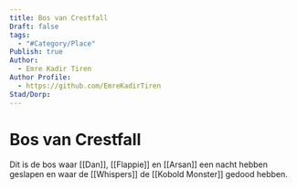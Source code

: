 ```yaml
---
title: Bos van Crestfall
Draft: false
tags:
  - "#Category/Place"
Publish: true
Author:
  - Emre Kadir Tiren
Author Profile:
  - https://github.com/EmreKadirTiren
Stad/Dorp:
---
```

# Bos van Crestfall
Dit is de bos waar [[Dan]], [[Flappie]] en [[Arsan]] een nacht hebben geslapen en waar de [[Whispers]] de [[Kobold Monster]] gedood hebben. 